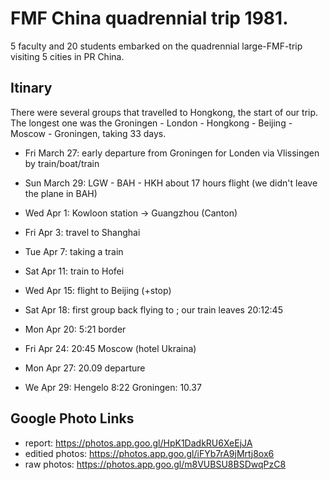 # FMF China quadrennial trip 1981.

5 faculty and 20 students embarked on the quadrennial large-FMF-trip visiting 5 cities
in PR China.


## Itinary

There were several groups that travelled to Hongkong, the start of our trip. The longest
one was the Groningen - London - Hongkong - Beijing - Moscow - Groningen, taking 33 days.

* Fri March 27:   early departure from Groningen for Londen via Vlissingen by train/boat/train

* Sun March 29:   LGW - BAH - HKH  about 17 hours flight (we didn't leave the plane in BAH)

* Wed Apr 1:  Kowloon station -> Guangzhou (Canton)

* Fri Apr 3:  travel to Shanghai

* Tue Apr 7: taking a train

* Sat Apr 11:  train to Hofei

* Wed Apr 15:  flight to Beijing (+stop)

* Sat Apr 18:  first group back flying to ;  our train leaves 20:12:45

* Mon Apr 20:  5:21 border

* Fri Apr 24:  20:45 Moscow (hotel Ukraina)

* Mon Apr 27:  20.09 departure

* We Apr 29:  Hengelo 8:22   Groningen: 10.37

## Google Photo Links

- report:  https://photos.app.goo.gl/HpK1DadkRU6XeEjJA
- editied photos:  https://photos.app.goo.gl/iFYb7rA9jMrtj8ox6
- raw photos:  https://photos.app.goo.gl/m8VUBSU8BSDwqPzC8

